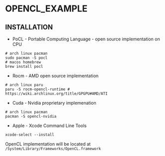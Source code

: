 # OPENCL_EXAMPLE

## INSTALLATION

- PoCL - Portable Computing Language - open source implementation on CPU

```shell
# arch linux pacman
sudo pacman -S pocl
# macos homebrew
brew install pocl
```

- Rocm - AMD open source implementation

```shell
# arch linux paru
paru -S rocm-opencl-runtime # https://wiki.archlinux.org/title/GPGPU#AMD/ATI
```

- Cuda - Nvidia proprietary implemenation

```shell
# arch linux pacman
pacman -S opencl-nvidia
```

- Apple - Xcode Command Line Tools
```shell
xcode-select --install
```

OpenCL implementation will be located at `/System/Library/Frameworks/OpenCL.framework`
